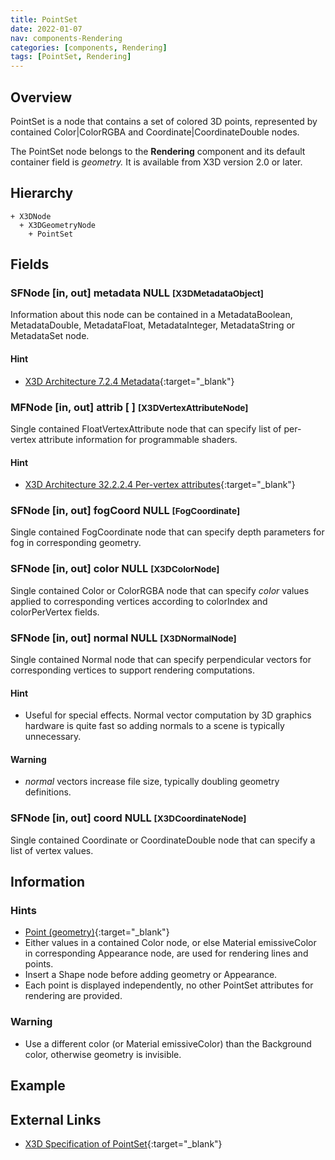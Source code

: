 ```yaml
---
title: PointSet
date: 2022-01-07
nav: components-Rendering
categories: [components, Rendering]
tags: [PointSet, Rendering]
---
```

<style>
.post h3 {
  word-spacing: 0.2em;
}
</style>

## Overview

PointSet is a node that contains a set of colored 3D points, represented by contained Color|ColorRGBA and Coordinate|CoordinateDouble nodes.

The PointSet node belongs to the **Rendering** component and its default container field is *geometry.* It is available from X3D version 2.0 or later.

## Hierarchy

```
+ X3DNode
  + X3DGeometryNode
    + PointSet
```

## Fields

### SFNode [in, out] **metadata** NULL <small>[X3DMetadataObject]</small>

Information about this node can be contained in a MetadataBoolean, MetadataDouble, MetadataFloat, MetadataInteger, MetadataString or MetadataSet node.

#### Hint

- [X3D Architecture 7.2.4 Metadata](https://www.web3d.org/specifications/X3Dv4Draft/ISO-IEC19775-1v4-CD1/Part01/components/core.html#Metadata){:target="_blank"}

### MFNode [in, out] **attrib** [ ] <small>[X3DVertexAttributeNode]</small>

Single contained FloatVertexAttribute node that can specify list of per-vertex attribute information for programmable shaders.

#### Hint

- [X3D Architecture 32.2.2.4 Per-vertex attributes](https://www.web3d.org/specifications/X3Dv4Draft/ISO-IEC19775-1v4-CD1/Part01/components/shaders.html#Pervertexattributes){:target="_blank"}

### SFNode [in, out] **fogCoord** NULL <small>[FogCoordinate]</small>

Single contained FogCoordinate node that can specify depth parameters for fog in corresponding geometry.

### SFNode [in, out] **color** NULL <small>[X3DColorNode]</small>

Single contained Color or ColorRGBA node that can specify *color* values applied to corresponding vertices according to colorIndex and colorPerVertex fields.

### SFNode [in, out] **normal** NULL <small>[X3DNormalNode]</small>

Single contained Normal node that can specify perpendicular vectors for corresponding vertices to support rendering computations.

#### Hint

- Useful for special effects. Normal vector computation by 3D graphics hardware is quite fast so adding normals to a scene is typically unnecessary.

#### Warning

- *normal* vectors increase file size, typically doubling geometry definitions.

### SFNode [in, out] **coord** NULL <small>[X3DCoordinateNode]</small>

Single contained Coordinate or CoordinateDouble node that can specify a list of vertex values.

## Information

### Hints

- [Point (geometry)](https://en.wikipedia.org/wiki/Point_(geometry)){:target="_blank"}
- Either values in a contained Color node, or else Material emissiveColor in corresponding Appearance node, are used for rendering lines and points.
- Insert a Shape node before adding geometry or Appearance.
- Each point is displayed independently, no other PointSet attributes for rendering are provided.

### Warning

- Use a different color (or Material emissiveColor) than the Background color, otherwise geometry is invisible.

## Example

<x3d-canvas src="https://create3000.github.io/media/examples/Rendering/PointSet/PointSet.x3d" update="auto"></x3d-canvas>

## External Links

- [X3D Specification of PointSet](https://www.web3d.org/documents/specifications/19775-1/V4.0/Part01/components/rendering.html#PointSet){:target="_blank"}
